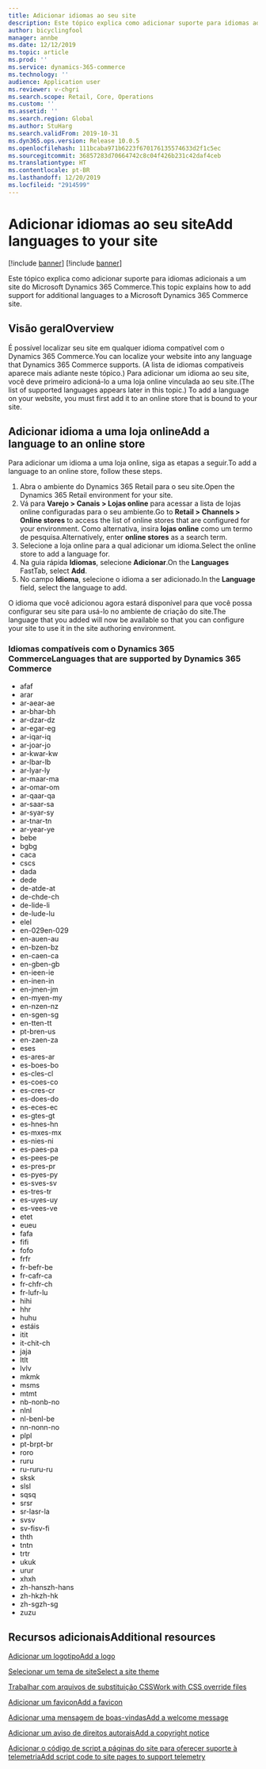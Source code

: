 ```yaml
---
title: Adicionar idiomas ao seu site
description: Este tópico explica como adicionar suporte para idiomas adicionais a um site do Microsoft Dynamics 365 Commerce.
author: bicyclingfool
manager: annbe
ms.date: 12/12/2019
ms.topic: article
ms.prod: ''
ms.service: dynamics-365-commerce
ms.technology: ''
audience: Application user
ms.reviewer: v-chgri
ms.search.scope: Retail, Core, Operations
ms.custom: ''
ms.assetid: ''
ms.search.region: Global
ms.author: StuHarg
ms.search.validFrom: 2019-10-31
ms.dyn365.ops.version: Release 10.0.5
ms.openlocfilehash: 111bcaba971b6223f670176135574633d2f1c5ec
ms.sourcegitcommit: 36857283d70664742c8c04f426b231c42daf4ceb
ms.translationtype: HT
ms.contentlocale: pt-BR
ms.lasthandoff: 12/20/2019
ms.locfileid: "2914599"
---
```

# <a name="add-languages-to-your-site"></a><span data-ttu-id="d5c2c-103">Adicionar idiomas ao seu site</span><span class="sxs-lookup"><span data-stu-id="d5c2c-103">Add languages to your site</span></span>

[!include [banner](includes/preview-banner.md)]
[!include [banner](includes/banner.md)]

<span data-ttu-id="d5c2c-104">Este tópico explica como adicionar suporte para idiomas adicionais a um site do Microsoft Dynamics 365 Commerce.</span><span class="sxs-lookup"><span data-stu-id="d5c2c-104">This topic explains how to add support for additional languages to a Microsoft Dynamics 365 Commerce site.</span></span>

## <a name="overview"></a><span data-ttu-id="d5c2c-105">Visão geral</span><span class="sxs-lookup"><span data-stu-id="d5c2c-105">Overview</span></span>

<span data-ttu-id="d5c2c-106">É possível localizar seu site em qualquer idioma compatível com o Dynamics 365 Commerce.</span><span class="sxs-lookup"><span data-stu-id="d5c2c-106">You can localize your website into any language that Dynamics 365 Commerce supports.</span></span> <span data-ttu-id="d5c2c-107">(A lista de idiomas compatíveis aparece mais adiante neste tópico.) Para adicionar um idioma ao seu site, você deve primeiro adicioná-lo a uma loja online vinculada ao seu site.</span><span class="sxs-lookup"><span data-stu-id="d5c2c-107">(The list of supported languages appears later in this topic.) To add a language on your website, you must first add it to an online store that is bound to your site.</span></span>

## <a name="add-a-language-to-an-online-store"></a><span data-ttu-id="d5c2c-108">Adicionar idioma a uma loja online</span><span class="sxs-lookup"><span data-stu-id="d5c2c-108">Add a language to an online store</span></span>

<span data-ttu-id="d5c2c-109">Para adicionar um idioma a uma loja online, siga as etapas a seguir.</span><span class="sxs-lookup"><span data-stu-id="d5c2c-109">To add a language to an online store, follow these steps.</span></span>

1. <span data-ttu-id="d5c2c-110">Abra o ambiente do Dynamics 365 Retail para o seu site.</span><span class="sxs-lookup"><span data-stu-id="d5c2c-110">Open the Dynamics 365 Retail environment for your site.</span></span>
1. <span data-ttu-id="d5c2c-111">Vá para **Varejo \> Canais \> Lojas online** para acessar a lista de lojas online configuradas para o seu ambiente.</span><span class="sxs-lookup"><span data-stu-id="d5c2c-111">Go to **Retail \> Channels \> Online stores** to access the list of online stores that are configured for your environment.</span></span> <span data-ttu-id="d5c2c-112">Como alternativa, insira **lojas online** como um termo de pesquisa.</span><span class="sxs-lookup"><span data-stu-id="d5c2c-112">Alternatively, enter **online stores** as a search term.</span></span>
1. <span data-ttu-id="d5c2c-113">Selecione a loja online para a qual adicionar um idioma.</span><span class="sxs-lookup"><span data-stu-id="d5c2c-113">Select the online store to add a language for.</span></span>
1. <span data-ttu-id="d5c2c-114">Na guia rápida **Idiomas**, selecione **Adicionar**.</span><span class="sxs-lookup"><span data-stu-id="d5c2c-114">On the **Languages** FastTab, select **Add**.</span></span>
1. <span data-ttu-id="d5c2c-115">No campo **Idioma**, selecione o idioma a ser adicionado.</span><span class="sxs-lookup"><span data-stu-id="d5c2c-115">In the **Language** field, select the language to add.</span></span>

<span data-ttu-id="d5c2c-116">O idioma que você adicionou agora estará disponível para que você possa configurar seu site para usá-lo no ambiente de criação do site.</span><span class="sxs-lookup"><span data-stu-id="d5c2c-116">The language that you added will now be available so that you can configure your site to use it in the site authoring environment.</span></span>

### <a name="languages-that-are-supported-by-dynamics-365-commerce"></a><span data-ttu-id="d5c2c-117">Idiomas compatíveis com o Dynamics 365 Commerce</span><span class="sxs-lookup"><span data-stu-id="d5c2c-117">Languages that are supported by Dynamics 365 Commerce</span></span>

- <span data-ttu-id="d5c2c-118">af</span><span class="sxs-lookup"><span data-stu-id="d5c2c-118">af</span></span>
- <span data-ttu-id="d5c2c-119">ar</span><span class="sxs-lookup"><span data-stu-id="d5c2c-119">ar</span></span>
- <span data-ttu-id="d5c2c-120">ar-ae</span><span class="sxs-lookup"><span data-stu-id="d5c2c-120">ar-ae</span></span>
- <span data-ttu-id="d5c2c-121">ar-bh</span><span class="sxs-lookup"><span data-stu-id="d5c2c-121">ar-bh</span></span>
- <span data-ttu-id="d5c2c-122">ar-dz</span><span class="sxs-lookup"><span data-stu-id="d5c2c-122">ar-dz</span></span>
- <span data-ttu-id="d5c2c-123">ar-eg</span><span class="sxs-lookup"><span data-stu-id="d5c2c-123">ar-eg</span></span>
- <span data-ttu-id="d5c2c-124">ar-iq</span><span class="sxs-lookup"><span data-stu-id="d5c2c-124">ar-iq</span></span>
- <span data-ttu-id="d5c2c-125">ar-jo</span><span class="sxs-lookup"><span data-stu-id="d5c2c-125">ar-jo</span></span>
- <span data-ttu-id="d5c2c-126">ar-kw</span><span class="sxs-lookup"><span data-stu-id="d5c2c-126">ar-kw</span></span>
- <span data-ttu-id="d5c2c-127">ar-lb</span><span class="sxs-lookup"><span data-stu-id="d5c2c-127">ar-lb</span></span>
- <span data-ttu-id="d5c2c-128">ar-ly</span><span class="sxs-lookup"><span data-stu-id="d5c2c-128">ar-ly</span></span>
- <span data-ttu-id="d5c2c-129">ar-ma</span><span class="sxs-lookup"><span data-stu-id="d5c2c-129">ar-ma</span></span>
- <span data-ttu-id="d5c2c-130">ar-om</span><span class="sxs-lookup"><span data-stu-id="d5c2c-130">ar-om</span></span>
- <span data-ttu-id="d5c2c-131">ar-qa</span><span class="sxs-lookup"><span data-stu-id="d5c2c-131">ar-qa</span></span>
- <span data-ttu-id="d5c2c-132">ar-sa</span><span class="sxs-lookup"><span data-stu-id="d5c2c-132">ar-sa</span></span>
- <span data-ttu-id="d5c2c-133">ar-sy</span><span class="sxs-lookup"><span data-stu-id="d5c2c-133">ar-sy</span></span>
- <span data-ttu-id="d5c2c-134">ar-tn</span><span class="sxs-lookup"><span data-stu-id="d5c2c-134">ar-tn</span></span>
- <span data-ttu-id="d5c2c-135">ar-ye</span><span class="sxs-lookup"><span data-stu-id="d5c2c-135">ar-ye</span></span>
- <span data-ttu-id="d5c2c-136">be</span><span class="sxs-lookup"><span data-stu-id="d5c2c-136">be</span></span>
- <span data-ttu-id="d5c2c-137">bg</span><span class="sxs-lookup"><span data-stu-id="d5c2c-137">bg</span></span>
- <span data-ttu-id="d5c2c-138">ca</span><span class="sxs-lookup"><span data-stu-id="d5c2c-138">ca</span></span>
- <span data-ttu-id="d5c2c-139">cs</span><span class="sxs-lookup"><span data-stu-id="d5c2c-139">cs</span></span>
- <span data-ttu-id="d5c2c-140">da</span><span class="sxs-lookup"><span data-stu-id="d5c2c-140">da</span></span>
- <span data-ttu-id="d5c2c-141">de</span><span class="sxs-lookup"><span data-stu-id="d5c2c-141">de</span></span>
- <span data-ttu-id="d5c2c-142">de-at</span><span class="sxs-lookup"><span data-stu-id="d5c2c-142">de-at</span></span>
- <span data-ttu-id="d5c2c-143">de-ch</span><span class="sxs-lookup"><span data-stu-id="d5c2c-143">de-ch</span></span>
- <span data-ttu-id="d5c2c-144">de-li</span><span class="sxs-lookup"><span data-stu-id="d5c2c-144">de-li</span></span>
- <span data-ttu-id="d5c2c-145">de-lu</span><span class="sxs-lookup"><span data-stu-id="d5c2c-145">de-lu</span></span>
- <span data-ttu-id="d5c2c-146">el</span><span class="sxs-lookup"><span data-stu-id="d5c2c-146">el</span></span>
- <span data-ttu-id="d5c2c-147">en-029</span><span class="sxs-lookup"><span data-stu-id="d5c2c-147">en-029</span></span>
- <span data-ttu-id="d5c2c-148">en-au</span><span class="sxs-lookup"><span data-stu-id="d5c2c-148">en-au</span></span>
- <span data-ttu-id="d5c2c-149">en-bz</span><span class="sxs-lookup"><span data-stu-id="d5c2c-149">en-bz</span></span>
- <span data-ttu-id="d5c2c-150">en-ca</span><span class="sxs-lookup"><span data-stu-id="d5c2c-150">en-ca</span></span>
- <span data-ttu-id="d5c2c-151">en-gb</span><span class="sxs-lookup"><span data-stu-id="d5c2c-151">en-gb</span></span>
- <span data-ttu-id="d5c2c-152">en-ie</span><span class="sxs-lookup"><span data-stu-id="d5c2c-152">en-ie</span></span>
- <span data-ttu-id="d5c2c-153">en-in</span><span class="sxs-lookup"><span data-stu-id="d5c2c-153">en-in</span></span>
- <span data-ttu-id="d5c2c-154">en-jm</span><span class="sxs-lookup"><span data-stu-id="d5c2c-154">en-jm</span></span>
- <span data-ttu-id="d5c2c-155">en-my</span><span class="sxs-lookup"><span data-stu-id="d5c2c-155">en-my</span></span>
- <span data-ttu-id="d5c2c-156">en-nz</span><span class="sxs-lookup"><span data-stu-id="d5c2c-156">en-nz</span></span>
- <span data-ttu-id="d5c2c-157">en-sg</span><span class="sxs-lookup"><span data-stu-id="d5c2c-157">en-sg</span></span>
- <span data-ttu-id="d5c2c-158">en-tt</span><span class="sxs-lookup"><span data-stu-id="d5c2c-158">en-tt</span></span>
- <span data-ttu-id="d5c2c-159">pt-br</span><span class="sxs-lookup"><span data-stu-id="d5c2c-159">en-us</span></span>
- <span data-ttu-id="d5c2c-160">en-za</span><span class="sxs-lookup"><span data-stu-id="d5c2c-160">en-za</span></span>
- <span data-ttu-id="d5c2c-161">es</span><span class="sxs-lookup"><span data-stu-id="d5c2c-161">es</span></span>
- <span data-ttu-id="d5c2c-162">es-ar</span><span class="sxs-lookup"><span data-stu-id="d5c2c-162">es-ar</span></span>
- <span data-ttu-id="d5c2c-163">es-bo</span><span class="sxs-lookup"><span data-stu-id="d5c2c-163">es-bo</span></span>
- <span data-ttu-id="d5c2c-164">es-cl</span><span class="sxs-lookup"><span data-stu-id="d5c2c-164">es-cl</span></span>
- <span data-ttu-id="d5c2c-165">es-co</span><span class="sxs-lookup"><span data-stu-id="d5c2c-165">es-co</span></span>
- <span data-ttu-id="d5c2c-166">es-cr</span><span class="sxs-lookup"><span data-stu-id="d5c2c-166">es-cr</span></span>
- <span data-ttu-id="d5c2c-167">es-do</span><span class="sxs-lookup"><span data-stu-id="d5c2c-167">es-do</span></span>
- <span data-ttu-id="d5c2c-168">es-ec</span><span class="sxs-lookup"><span data-stu-id="d5c2c-168">es-ec</span></span>
- <span data-ttu-id="d5c2c-169">es-gt</span><span class="sxs-lookup"><span data-stu-id="d5c2c-169">es-gt</span></span>
- <span data-ttu-id="d5c2c-170">es-hn</span><span class="sxs-lookup"><span data-stu-id="d5c2c-170">es-hn</span></span>
- <span data-ttu-id="d5c2c-171">es-mx</span><span class="sxs-lookup"><span data-stu-id="d5c2c-171">es-mx</span></span>
- <span data-ttu-id="d5c2c-172">es-ni</span><span class="sxs-lookup"><span data-stu-id="d5c2c-172">es-ni</span></span>
- <span data-ttu-id="d5c2c-173">es-pa</span><span class="sxs-lookup"><span data-stu-id="d5c2c-173">es-pa</span></span>
- <span data-ttu-id="d5c2c-174">es-pe</span><span class="sxs-lookup"><span data-stu-id="d5c2c-174">es-pe</span></span>
- <span data-ttu-id="d5c2c-175">es-pr</span><span class="sxs-lookup"><span data-stu-id="d5c2c-175">es-pr</span></span>
- <span data-ttu-id="d5c2c-176">es-py</span><span class="sxs-lookup"><span data-stu-id="d5c2c-176">es-py</span></span>
- <span data-ttu-id="d5c2c-177">es-sv</span><span class="sxs-lookup"><span data-stu-id="d5c2c-177">es-sv</span></span>
- <span data-ttu-id="d5c2c-178">es-tr</span><span class="sxs-lookup"><span data-stu-id="d5c2c-178">es-tr</span></span>
- <span data-ttu-id="d5c2c-179">es-uy</span><span class="sxs-lookup"><span data-stu-id="d5c2c-179">es-uy</span></span>
- <span data-ttu-id="d5c2c-180">es-ve</span><span class="sxs-lookup"><span data-stu-id="d5c2c-180">es-ve</span></span>
- <span data-ttu-id="d5c2c-181">et</span><span class="sxs-lookup"><span data-stu-id="d5c2c-181">et</span></span>
- <span data-ttu-id="d5c2c-182">eu</span><span class="sxs-lookup"><span data-stu-id="d5c2c-182">eu</span></span>
- <span data-ttu-id="d5c2c-183">fa</span><span class="sxs-lookup"><span data-stu-id="d5c2c-183">fa</span></span>
- <span data-ttu-id="d5c2c-184">fi</span><span class="sxs-lookup"><span data-stu-id="d5c2c-184">fi</span></span>
- <span data-ttu-id="d5c2c-185">fo</span><span class="sxs-lookup"><span data-stu-id="d5c2c-185">fo</span></span>
- <span data-ttu-id="d5c2c-186">fr</span><span class="sxs-lookup"><span data-stu-id="d5c2c-186">fr</span></span>
- <span data-ttu-id="d5c2c-187">fr-be</span><span class="sxs-lookup"><span data-stu-id="d5c2c-187">fr-be</span></span>
- <span data-ttu-id="d5c2c-188">fr-ca</span><span class="sxs-lookup"><span data-stu-id="d5c2c-188">fr-ca</span></span>
- <span data-ttu-id="d5c2c-189">fr-ch</span><span class="sxs-lookup"><span data-stu-id="d5c2c-189">fr-ch</span></span>
- <span data-ttu-id="d5c2c-190">fr-lu</span><span class="sxs-lookup"><span data-stu-id="d5c2c-190">fr-lu</span></span>
- <span data-ttu-id="d5c2c-191">hi</span><span class="sxs-lookup"><span data-stu-id="d5c2c-191">hi</span></span>
- <span data-ttu-id="d5c2c-192">h</span><span class="sxs-lookup"><span data-stu-id="d5c2c-192">hr</span></span>
- <span data-ttu-id="d5c2c-193">hu</span><span class="sxs-lookup"><span data-stu-id="d5c2c-193">hu</span></span>
- <span data-ttu-id="d5c2c-194">está</span><span class="sxs-lookup"><span data-stu-id="d5c2c-194">is</span></span>
- <span data-ttu-id="d5c2c-195">it</span><span class="sxs-lookup"><span data-stu-id="d5c2c-195">it</span></span>
- <span data-ttu-id="d5c2c-196">it-ch</span><span class="sxs-lookup"><span data-stu-id="d5c2c-196">it-ch</span></span>
- <span data-ttu-id="d5c2c-197">ja</span><span class="sxs-lookup"><span data-stu-id="d5c2c-197">ja</span></span>
- <span data-ttu-id="d5c2c-198">lt</span><span class="sxs-lookup"><span data-stu-id="d5c2c-198">lt</span></span>
- <span data-ttu-id="d5c2c-199">lv</span><span class="sxs-lookup"><span data-stu-id="d5c2c-199">lv</span></span>
- <span data-ttu-id="d5c2c-200">mk</span><span class="sxs-lookup"><span data-stu-id="d5c2c-200">mk</span></span>
- <span data-ttu-id="d5c2c-201">ms</span><span class="sxs-lookup"><span data-stu-id="d5c2c-201">ms</span></span>
- <span data-ttu-id="d5c2c-202">mt</span><span class="sxs-lookup"><span data-stu-id="d5c2c-202">mt</span></span>
- <span data-ttu-id="d5c2c-203">nb-no</span><span class="sxs-lookup"><span data-stu-id="d5c2c-203">nb-no</span></span>
- <span data-ttu-id="d5c2c-204">nl</span><span class="sxs-lookup"><span data-stu-id="d5c2c-204">nl</span></span>
- <span data-ttu-id="d5c2c-205">nl-be</span><span class="sxs-lookup"><span data-stu-id="d5c2c-205">nl-be</span></span>
- <span data-ttu-id="d5c2c-206">nn-no</span><span class="sxs-lookup"><span data-stu-id="d5c2c-206">nn-no</span></span>
- <span data-ttu-id="d5c2c-207">pl</span><span class="sxs-lookup"><span data-stu-id="d5c2c-207">pl</span></span>
- <span data-ttu-id="d5c2c-208">pt-br</span><span class="sxs-lookup"><span data-stu-id="d5c2c-208">pt-br</span></span>
- <span data-ttu-id="d5c2c-209">ro</span><span class="sxs-lookup"><span data-stu-id="d5c2c-209">ro</span></span>
- <span data-ttu-id="d5c2c-210">ru</span><span class="sxs-lookup"><span data-stu-id="d5c2c-210">ru</span></span>
- <span data-ttu-id="d5c2c-211">ru-ru</span><span class="sxs-lookup"><span data-stu-id="d5c2c-211">ru-ru</span></span>
- <span data-ttu-id="d5c2c-212">sk</span><span class="sxs-lookup"><span data-stu-id="d5c2c-212">sk</span></span>
- <span data-ttu-id="d5c2c-213">sl</span><span class="sxs-lookup"><span data-stu-id="d5c2c-213">sl</span></span>
- <span data-ttu-id="d5c2c-214">sq</span><span class="sxs-lookup"><span data-stu-id="d5c2c-214">sq</span></span>
- <span data-ttu-id="d5c2c-215">sr</span><span class="sxs-lookup"><span data-stu-id="d5c2c-215">sr</span></span>
- <span data-ttu-id="d5c2c-216">sr-la</span><span class="sxs-lookup"><span data-stu-id="d5c2c-216">sr-la</span></span>
- <span data-ttu-id="d5c2c-217">sv</span><span class="sxs-lookup"><span data-stu-id="d5c2c-217">sv</span></span>
- <span data-ttu-id="d5c2c-218">sv-fi</span><span class="sxs-lookup"><span data-stu-id="d5c2c-218">sv-fi</span></span>
- <span data-ttu-id="d5c2c-219">th</span><span class="sxs-lookup"><span data-stu-id="d5c2c-219">th</span></span>
- <span data-ttu-id="d5c2c-220">tn</span><span class="sxs-lookup"><span data-stu-id="d5c2c-220">tn</span></span>
- <span data-ttu-id="d5c2c-221">tr</span><span class="sxs-lookup"><span data-stu-id="d5c2c-221">tr</span></span>
- <span data-ttu-id="d5c2c-222">uk</span><span class="sxs-lookup"><span data-stu-id="d5c2c-222">uk</span></span>
- <span data-ttu-id="d5c2c-223">ur</span><span class="sxs-lookup"><span data-stu-id="d5c2c-223">ur</span></span>
- <span data-ttu-id="d5c2c-224">xh</span><span class="sxs-lookup"><span data-stu-id="d5c2c-224">xh</span></span>
- <span data-ttu-id="d5c2c-225">zh-hans</span><span class="sxs-lookup"><span data-stu-id="d5c2c-225">zh-hans</span></span>
- <span data-ttu-id="d5c2c-226">zh-hk</span><span class="sxs-lookup"><span data-stu-id="d5c2c-226">zh-hk</span></span>
- <span data-ttu-id="d5c2c-227">zh-sg</span><span class="sxs-lookup"><span data-stu-id="d5c2c-227">zh-sg</span></span>
- <span data-ttu-id="d5c2c-228">zu</span><span class="sxs-lookup"><span data-stu-id="d5c2c-228">zu</span></span>

## <a name="additional-resources"></a><span data-ttu-id="d5c2c-229">Recursos adicionais</span><span class="sxs-lookup"><span data-stu-id="d5c2c-229">Additional resources</span></span>

[<span data-ttu-id="d5c2c-230">Adicionar um logotipo</span><span class="sxs-lookup"><span data-stu-id="d5c2c-230">Add a logo</span></span>](add-logo.md)

[<span data-ttu-id="d5c2c-231">Selecionar um tema de site</span><span class="sxs-lookup"><span data-stu-id="d5c2c-231">Select a site theme</span></span>](select-site-theme.md)

[<span data-ttu-id="d5c2c-232">Trabalhar com arquivos de substituição CSS</span><span class="sxs-lookup"><span data-stu-id="d5c2c-232">Work with CSS override files</span></span>](css-override-files.md)

[<span data-ttu-id="d5c2c-233">Adicionar um favicon</span><span class="sxs-lookup"><span data-stu-id="d5c2c-233">Add a favicon</span></span>](add-favicon.md)

[<span data-ttu-id="d5c2c-234">Adicionar uma mensagem de boas-vindas</span><span class="sxs-lookup"><span data-stu-id="d5c2c-234">Add a welcome message</span></span>](add-welcome-message.md)

[<span data-ttu-id="d5c2c-235">Adicionar um aviso de direitos autorais</span><span class="sxs-lookup"><span data-stu-id="d5c2c-235">Add a copyright notice</span></span>](add-copyright-notice.md)

[<span data-ttu-id="d5c2c-236">Adicionar o código de script a páginas do site para oferecer suporte à telemetria</span><span class="sxs-lookup"><span data-stu-id="d5c2c-236">Add script code to site pages to support telemetry</span></span>](add-telemetry.md)
